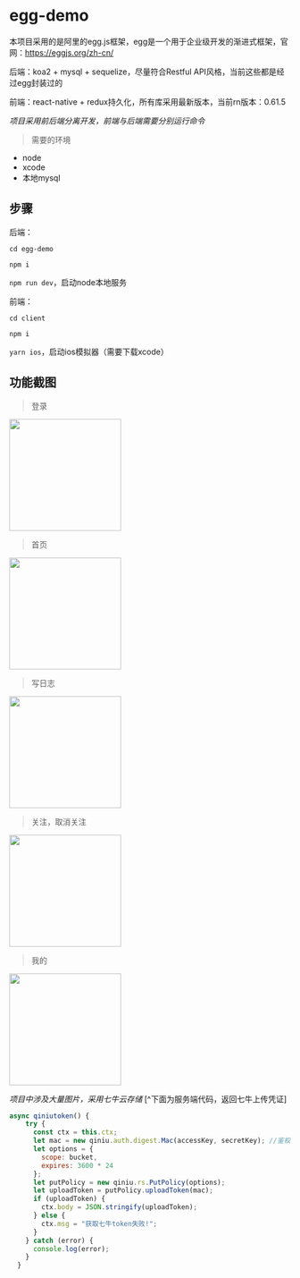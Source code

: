 # egg-demo
本项目采用的是阿里的egg.js框架，egg是一个用于企业级开发的渐进式框架，官网：<https://eggjs.org/zh-cn/>

后端：koa2 + mysql + sequelize，尽量符合Restful API风格，当前这些都是经过egg封装过的

前端：react-native + redux持久化，所有库采用最新版本，当前rn版本：0.61.5

_项目采用前后端分离开发，前端与后端需要分别运行命令_

>需要的环境
* node
* xcode
* 本地mysql

## 步骤

后端：

`cd egg-demo` 

`npm i` 

`npm run dev`，启动node本地服务

前端：

`cd client` 

`npm i` 

`yarn ios`，启动ios模拟器（需要下载xcode）

## 功能截图

>登录
<img src="http://q7w4bz19x.bkt.clouddn.com/image/egg1.gif" width="200px">

>首页
<img src="http://q7w4bz19x.bkt.clouddn.com/image/egg2.gif" width="200px">

>写日志
<img src="http://q7w4bz19x.bkt.clouddn.com/image/egg3.gif" width="200px">

>关注，取消关注
<img src="http://q7w4bz19x.bkt.clouddn.com/image/egg4.gif" width="200px">

>我的
<img src="http://q7w4bz19x.bkt.clouddn.com/image/egg5.gif" width="200px">

_项目中涉及大量图片，采用七牛云存储_ [^下面为服务端代码，返回七牛上传凭证]

```javascript
async qiniutoken() {
    try {
      const ctx = this.ctx;
      let mac = new qiniu.auth.digest.Mac(accessKey, secretKey); //鉴权对象
      let options = {
        scope: bucket,
        expires: 3600 * 24
      };
      let putPolicy = new qiniu.rs.PutPolicy(options);
      let uploadToken = putPolicy.uploadToken(mac);
      if (uploadToken) {
        ctx.body = JSON.stringify(uploadToken);
      } else {
        ctx.msg = "获取七牛token失败!";
      }
    } catch (error) {
      console.log(error);
    }
  }
 ```
